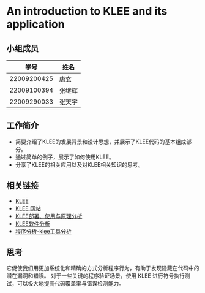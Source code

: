 # An introduction to KLEE and its application

## 小组成员

| 学号 | 姓名 |
| ---- | ---- |
| 22009200425 | 唐玄 |
| 22009100394 | 张继辉 |
| 22009290033 | 张天宇 |

## 工作简介

- 简要介绍了KLEE的发展背景和设计思想，并展示了KLEE代码的基本组成部分。
- 通过简单的例子，展示了如何使用KLEE。
- 分享了KLEE的相关应用以及对KLEE相关知识的思考。

## 相关链接

- [KLEE](https://github.com/klee/klee.git)
- [KLEE 网站](https://klee-se.org/getting-started/)
- [KLEE部署、使用与原理分析](https://blog.csdn.net/IronmanJay/article/details/143357236)
- [KLEE软件分析](https://blog.csdn.net/happygogf/article/details/18813319)
- [程序分析-klee工具分析](https://blog.csdn.net/qq_44370676/article/details/127315516)

## 思考

它促使我们用更加系统化和精确的方式分析程序行为，有助于发现隐藏在代码中的潜在漏洞和错误。
对于一些关键的程序验证场景，使用 KLEE 进行符号执行测试，可以极大地提高代码覆盖率与错误检测能力。
